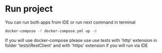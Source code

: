 # Run project
You can run both apps from IDE or run next command in terminal
```sh
docker-compose -f docker-compose.yml up -d
```

If you will use docker-compose please use use tests with 'http' extension in folder 'tests\RestClient' and with 'https' extension if you will run via IDE